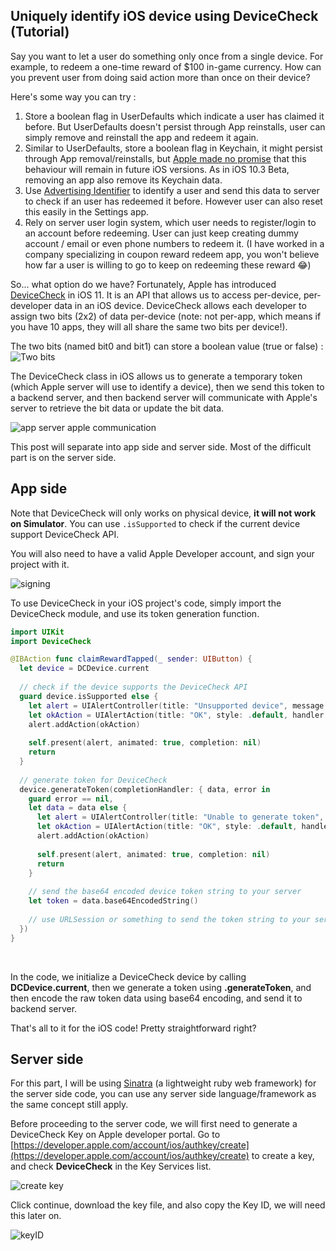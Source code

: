 ## Uniquely identify iOS device using DeviceCheck (Tutorial)

Say you want to let a user do something only once from a single device. For example, to redeem a one-time reward of $100 in-game currency. How can you prevent user from doing said action more than once on their device?



Here's some way you can try :

1. Store a boolean flag in UserDefaults which indicate a user has claimed it before. But UserDefaults doesn't persist through App reinstalls, user can simply remove and reinstall the app and redeem it again.
2. Similar to UserDefaults, store a boolean flag in Keychain, it might persist through App removal/reinstalls, but [Apple made no promise](https://forums.developer.apple.com/thread/36442#281900) that this behaviour will remain in future iOS versions. As in iOS 10.3 Beta, removing an app also remove its Keychain data.
3. Use [Advertising Identifier](https://developer.apple.com/documentation/adsupport/asidentifiermanager/1614151-advertisingidentifier) to identify a user and send this data to server to check if an user has redeemed it before. However user can also reset this easily in the Settings app.
4. Rely on server user login system, which user needs to register/login to an account before redeeming. User can just keep creating dummy account / email or even phone numbers to redeem it. (I have worked in a company specializing in coupon reward redeem app, you won't believe how far a user is willing to go to keep on redeeming these reward 😂)



So... what option do we have? Fortunately, Apple has introduced [DeviceCheck](https://developer.apple.com/documentation/devicecheck) in iOS 11. It is an API that allows us to access per-device, per-developer data in an iOS device. DeviceCheck allows each developer to assign two bits (2x2) of data per-device (note: not per-app, which means if you have 10 apps, they will all share the same two bits per device!).



The two bits (named bit0 and bit1) can store a boolean value (true or false) : 
![Two bits](https://iosimage.s3.amazonaws.com/2018/34-devicecheck-tutorial/bits.png)



The DeviceCheck class in iOS allows us to generate a temporary token (which Apple server will use to identify a device), then we send this token to a backend server, and then backend server will communicate with Apple's server to retrieve the bit data or update the bit data.



![app server apple communication](https://iosimage.s3.amazonaws.com/2018/34-devicecheck-tutorial/server.png)

This post will separate into app side and server side. Most of the difficult part is on the server side.



## App side

Note that DeviceCheck will only works on physical device, **it will not work on Simulator**. You can use `.isSupported` to check if the current device support DeviceCheck API. 



You will also need to have a valid Apple Developer account, and sign your project with it.

![signing](https://iosimage.s3.amazonaws.com/2018/34-devicecheck-tutorial/signing.png)





To use DeviceCheck in your iOS project's code, simply import the DeviceCheck module, and use its token generation function.


```swift
import UIKit
import DeviceCheck

@IBAction func claimRewardTapped(_ sender: UIButton) {
  let device = DCDevice.current
  
  // check if the device supports the DeviceCheck API
  guard device.isSupported else {
    let alert = UIAlertController(title: "Unsupported device", message: "Please try in a real device instead of simulator", preferredStyle: .alert)
    let okAction = UIAlertAction(title: "OK", style: .default, handler: nil)
    alert.addAction(okAction)
    
    self.present(alert, animated: true, completion: nil)
    return
  }
  
  // generate token for DeviceCheck
  device.generateToken(completionHandler: { data, error in
    guard error == nil,
    let data = data else {
      let alert = UIAlertController(title: "Unable to generate token", message: "Please sign the app using a valid Apple Developer Account", preferredStyle: .alert)
      let okAction = UIAlertAction(title: "OK", style: .default, handler: nil)
      alert.addAction(okAction)
      
      self.present(alert, animated: true, completion: nil)
      return
    }
    
    // send the base64 encoded device token string to your server
    let token = data.base64EncodedString()
    
    // use URLSession or something to send the token string to your server API
  })
}
```

<br>



In the code, we initialize a DeviceCheck device by calling **DCDevice.current**, then we generate a token using  **.generateToken**, and then encode the raw token data using base64 encoding, and send it to backend server.



That's all to it for the iOS code! Pretty straightforward right?



## Server side

For this part, I will be using [Sinatra](http://sinatrarb.com) (a lightweight ruby web framework) for the server side code, you can use any server side language/framework  as the same concept still apply.



Before proceeding to the server code, we will first need to generate a DeviceCheck Key on Apple developer portal. Go to [https://developer.apple.com/account/ios/authkey/create](https://developer.apple.com/account/ios/authkey/create) to create a key, and check **DeviceCheck** in the Key Services list.



![create key](https://iosimage.s3.amazonaws.com/2018/34-devicecheck-tutorial/createkey.png)

Click continue, download the key file, and also copy the Key ID, we will need this later on.

![keyID](https://iosimage.s3.amazonaws.com/2018/34-devicecheck-tutorial/keyID.png)











